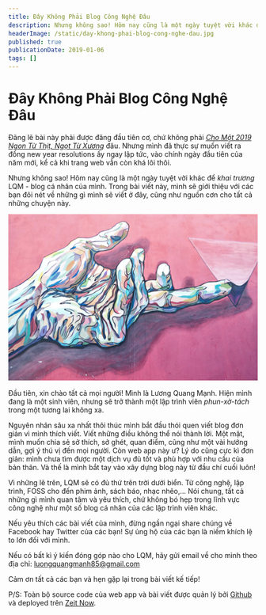 ```yaml
---
title: Đây Không Phải Blog Công Nghệ Đâu
description: Nhưng không sao! Hôm nay cũng là một ngày tuyệt vời khác để khai trương LQM - blog cá nhân của mình. Trong bài viết này, mình sẽ giới thiệu với các bạn đôi nét về những gì mình sẽ viết ở đây, cũng như nguồn cơn cho tất cả những chuyện này.
headerImage: /static/day-khong-phai-blog-cong-nghe-dau.jpg
published: true
publicationDate: 2019-01-06
tags: []
---
```


# Đây Không Phải Blog Công Nghệ Đâu

Đãng lẽ bài này phải được đăng đầu tiên cơ, chứ không phải [_Cho Một 2019 Ngon Từ Thịt, Ngọt Từ Xương_](/posts/cho-mot-2019-ngon-tu-thit-ngot-tu-xuong) đâu. Nhưng mình đã thực sự muốn viết ra đống new year resolutions ấy ngay lập tức, vào chính ngày đầu tiên của năm mới, kể cả khi trang web vẫn còn khá lôi thôi.

Nhưng không sao! Hôm nay cũng là một ngày tuyệt vời khác để _khai trương_ LQM - blog cá nhân của mình. Trong bài viết này, mình sẽ giới thiệu với các bạn đôi nét về những gì mình sẽ viết ở đây, cũng như nguồn cơn cho tất cả những chuyện này.

![Header Image](/static/day-khong-phai-blog-cong-nghe-dau.jpg)

Đầu tiên, xin chào tất cả mọi người! Mình là Lương Quang Mạnh. Hiện mình đang là một sinh viên, nhưng sẽ trở thành một lập trình viên _phun-xờ-tách_ trong một tương lai không xa.

Nguyên nhân sâu xa nhất thôi thúc mình bắt đầu thói quen viết blog đơn giản vì mình thích viết. Viết những điều không thể nói thành lời. Một mặt, mình muốn chia sẻ sở thích, sở ghét, quan điểm, cũng như một vài hướng dẫn, gợi ý thú vị đến mọi người. Còn web app này ư? Lý do cũng cực kì đơn giản: mình chưa tìm được một dịch vụ đủ tốt và phù hợp với nhu cầu của bản thân. Và thế là mình bắt tay vào xây dựng blog này từ đầu chí cuối luôn!

Vì những lẽ trên, LQM sẽ có đủ thứ trên trời dưới biển. Từ công nghệ, lập trình, FOSS cho đến phim ảnh, sách báo, nhạc nhẽo,... Nói chung, tất cả những gì mình quan tâm và yêu thích, chứ không bó hẹp trong lĩnh vực công nghệ như một số blog cá nhân của các lập trình viên khác.

Nếu yêu thích các bài viết của mình, đừng ngần ngại share chúng về Facebook hay Twitter của các bạn! Sự ủng hộ của các bạn là niềm khích lệ to lớn đối với mình.

Nếu có bất kì ý kiến đóng góp nào cho LQM, hãy gửi email về cho mình theo địa chỉ: luongquangmanh85@gmail.com

Cảm ơn tất cả các bạn và hẹn gặp lại trong bài viết kế tiếp!

P/S: Toàn bộ source code của web app và bài viết được quản lý bởi [Github](https://github.com/lqmanh/lqm) và deployed trên [Zeit Now](https://zeit.co/).
